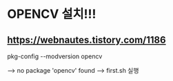 # OPENCV 설치!!!

## https://webnautes.tistory.com/1186
pkg-config --modversion opencv

--> no package 'opencv' found --> first.sh 실행
